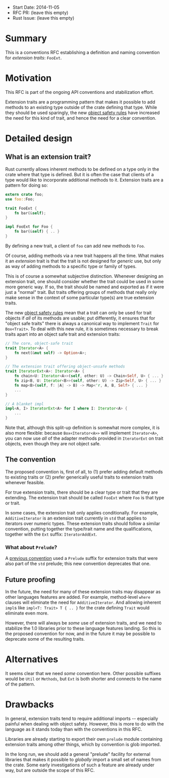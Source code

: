 - Start Date: 2014-11-05
- RFC PR: (leave this empty)
- Rust Issue: (leave this empty)

# Summary

This is a conventions RFC establishing a definition and naming
convention for *extension traits*: `FooExt`.

# Motivation

This RFC is part of the ongoing API conventions and stabilization
effort.

Extension traits are a programming pattern that makes it
possible to add methods to an existing type outside of the crate
defining that type. While they should be used sparingly, the new
[object safety rules](https://github.com/rust-lang/rfcs/pull/255) have
increased the need for this kind of trait, and hence the need for a
clear convention.

# Detailed design

## What is an extension trait?

Rust currently allows inherent methods to be defined on a type only in
the crate where that type is defined. But it is often the case that
clients of a type would like to incorporate additional methods to
it. Extension traits are a pattern for doing so:

```rust
extern crate foo;
use foo::Foo;

trait FooExt {
    fn bar(&self);
}

impl FooExt for Foo {
    fn bar(&self) { .. }
}
```

By defining a new trait, a client of `foo` can add new methods to `Foo`.

Of course, adding methods via a new trait happens all the time. What
makes it an *extension* trait is that the trait is not designed for
*generic* use, but only as way of adding methods to a specific type or
family of types.

This is of course a somewhat subjective distinction. Whenever
designing an extension trait, one should consider whether the trait
could be used in some more generic way. If so, the trait should be
named and exported as if it were just a "normal" trait. But traits
offering groups of methods that really only make sense in the context
of some particular type(s) are true extension traits.

The new
[object safety rules](https://github.com/rust-lang/rfcs/pull/255) mean
that a trait can only be used for trait objects if *all* of its
methods are usable; put differently, it ensures that for "object safe
traits" there is always a canonical way to implement `Trait` for
`Box<Trait>`. To deal with this new rule, it is sometimes necessary to
break traits apart into an object safe trait and extension traits:

```rust
// The core, object-safe trait
trait Iterator<A> {
    fn next(&mut self) -> Option<A>;
}

// The extension trait offering object-unsafe methods
trait IteratorExt<A>: Iterator<A> {
    fn chain<U: Iterator<A>>(self, other: U) -> Chain<Self, U> { ... }
    fn zip<B, U: Iterator<B>>(self, other: U) -> Zip<Self, U> { ... }
    fn map<B>(self, f: |A| -> B) -> Map<'r, A, B, Self> { ... }
    ...
}

// A blanket impl
impl<A, I> IteratorExt<A> for I where I: Iterator<A> {
    ...
}
```

Note that, although this split-up definition is somewhat more complex,
it is also more flexible: because `Box<Iterator<A>>` will implement
`Iterator<A>`, you can now use *all* of the adapter methods provided
in `IteratorExt` on trait objects, even though they are not object
safe.

## The convention

The proposed convention is, first of all, to (1) prefer adding default
methods to existing traits or (2) prefer generically useful traits to
extension traits whenever feasible.

For true extension traits, there should be a clear type or trait that
they are extending. The extension trait should be called `FooExt`
where `Foo` is that type or trait.

In some cases, the extension trait only applies conditionally. For
example, `AdditiveIterator` is an extension trait currently in `std`
that applies to iterators over numeric types. These extension traits
should follow a similar convention, putting together the type/trait
name and the qualifications, together with the `Ext` suffix:
`IteratorAddExt`.

### What about `Prelude`?

A [previous convention](https://github.com/rust-lang/rfcs/pull/344)
used a `Prelude` suffix for extension traits that were also part of
the `std` prelude; this new convention deprecates that one.

## Future proofing

In the future, the need for many of these extension traits may
disappear as other languages features are added. For example,
method-level `where` clauses will eliminate the need for
`AdditiveIterator`. And allowing inherent `impl`s like `impl<T: Trait>
T { .. }` for the crate defining `Trait` would eliminate even more.

However, there will always be *some* use of extension traits, and we
need to stabilize the 1.0 libraries prior to these language features
landing. So this is the proposed convention for now, and in the future
it may be possible to deprecate some of the resulting traits.

# Alternatives

It seems clear that we need *some* convention here. Other possible
suffixes would be `Util` or `Methods`, but `Ext` is both shorter and
connects to the name of the pattern.

# Drawbacks

In general, extension traits tend to require additional imports --
especially painful when dealing with object safety. However, this is
more to do with the language as it stands today than with the
conventions in this RFC.

Libraries are already starting to export their own `prelude` module
containing extension traits among other things, which by convention is
glob imported.

In the long run, we should add a general "prelude" facility for
external libraries that makes it possible to *globally* import a small
set of names from the crate. Some early investigations of such a
feature are already under way, but are outside the scope of this RFC.
